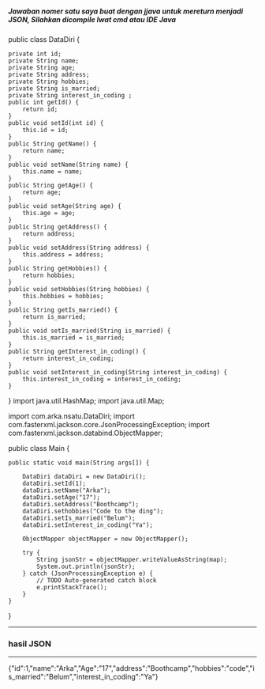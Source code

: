##### Jawaban nomer satu saya buat dengan jjava untuk mereturn menjadi JSON, Silahkan dicompile lwat cmd atau IDE Java

public class DataDiri {

	private int id;
	private String name;
	private String age;
	private String address;
	private String hobbies;
	private String is_married;
	private String interest_in_coding ;
	public int getId() {
		return id;
	}
	public void setId(int id) {
		this.id = id;
	}
	public String getName() {
		return name;
	}
	public void setName(String name) {
		this.name = name;
	}
	public String getAge() {
		return age;
	}
	public void setAge(String age) {
		this.age = age;
	}
	public String getAddress() {
		return address;
	}
	public void setAddress(String address) {
		this.address = address;
	}
	public String getHobbies() {
		return hobbies;
	}
	public void setHobbies(String hobbies) {
		this.hobbies = hobbies;
	}
	public String getIs_married() {
		return is_married;
	}
	public void setIs_married(String is_married) {
		this.is_married = is_married;
	}
	public String getInterest_in_coding() {
		return interest_in_coding;
	}
	public void setInterest_in_coding(String interest_in_coding) {
		this.interest_in_coding = interest_in_coding;
	}
}
import java.util.HashMap;
import java.util.Map;

import com.arka.nsatu.DataDiri;
import com.fasterxml.jackson.core.JsonProcessingException;
import com.fasterxml.jackson.databind.ObjectMapper;

public class Main {

	public static void main(String args[]) {
		
		DataDiri dataDiri = new DataDiri();
		dataDiri.setId(1);
		dataDiri.setName("Arka");
		dataDiri.setAge("17");
		dataDiri.setAddress("Boothcamp");
		dataDiri.sethobbies("Code to the ding");
		dataDiri.setIs_married("Belum");
		dataDiri.setInterest_in_coding("Ya");
			
		ObjectMapper objectMapper = new ObjectMapper();
		
		try {
			String jsonStr = objectMapper.writeValueAsString(map);
			System.out.println(jsonStr);
		} catch (JsonProcessingException e) {
			// TODO Auto-generated catch block
			e.printStackTrace();
		}
	}
}

---
### hasil JSON 
---

{"id":1,"name":"Arka","Age":"17","address":"Boothcamp","hobbies":"code","is_married":"Belum","interest_in_coding":"Ya"}
